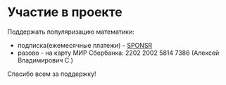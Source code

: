 # Участие в проекте

Поддержать популяризацию математики:
- подписка(ежемесячные платежи) - [SPONSR](https://sponsr.ru/savvateev)
- разово - на карту МИР Сбербанка: 2202 2002 5814 7386 (Алексей Владимирович С.)

Спасибо всем за поддержку!
